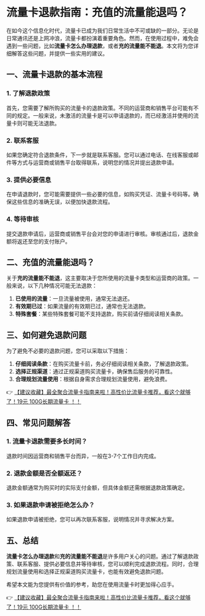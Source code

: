# 流量卡退款指南：充值的流量能退吗？

在如今这个信息化时代，流量卡已成为我们日常生活中不可或缺的一部分。无论是日常通讯还是上网冲浪，流量卡都扮演着重要角色。然而，在使用过程中，难免会遇到一些问题，比如**流量卡怎么办理退款**，或者**充的流量能不能退**。本文将为您详细解答这些问题，并提供一些实用的建议。

## 一、流量卡退款的基本流程

### 1. 了解退款政策
首先，您需要了解所购买的流量卡的退款政策。不同的运营商和销售平台可能有不同的规定。一般来说，未激活的流量卡是可以申请退款的，而已经激活并使用的流量卡则可能无法退款。

### 2. 联系客服
如果您确定符合退款条件，下一步就是联系客服。您可以通过电话、在线客服或邮件等方式与运营商或销售平台取得联系，说明您的情况并提出退款申请。

### 3. 提供必要信息
在申请退款时，您可能需要提供一些必要的信息，如购买凭证、流量卡号码等。确保这些信息的准确无误，以便加快退款流程。

### 4. 等待审核
提交退款申请后，运营商或销售平台会对您的申请进行审核。审核通过后，退款金额将返还至您的支付账户。

## 二、充值的流量能退吗？

关于**充的流量能不能退**，这主要取决于您所使用的流量卡类型和运营商的政策。一般来说，以下几种情况可能无法退款：

1. **已使用的流量**：一旦流量被使用，通常无法退还。
2. **有效期已过**：如果流量的有效期已过，通常也无法退款。
3. **特殊套餐**：某些特殊套餐可能不支持退款，购买前请仔细阅读相关条款。

## 三、如何避免退款问题

为了避免不必要的退款问题，您可以采取以下措施：

1. **仔细阅读条款**：在购买流量卡前，务必仔细阅读相关条款，了解退款政策。
2. **选择正规渠道**：通过正规渠道购买流量卡，确保售后服务的可靠性。
3. **合理规划流量使用**：根据自身需求合理规划流量使用，避免浪费。

👉 [【建议收藏】最全聚合流量卡指南来啦！高性价比流量卡推荐，看这个就够了！19元 100G长期流量卡 ！！](https://bit.ly/Liuliangka)

## 四、常见问题解答

### 1. 流量卡退款需要多长时间？
退款时间因运营商和销售平台而异，一般在3-7个工作日内完成。

### 2. 退款金额是否全额返还？
退款金额通常为购买时的实际支付金额，但具体金额还需根据退款政策确定。

### 3. 如果退款申请被拒绝怎么办？
如果退款申请被拒绝，您可以再次联系客服，说明情况并寻求解决方案。

## 五、总结

**流量卡怎么办理退款**和**充的流量能不能退**是许多用户关心的问题。通过了解退款政策、联系客服、提供必要信息并等待审核，您可以顺利完成退款流程。同时，合理规划流量使用和选择正规渠道购买流量卡，也能有效避免退款问题。

希望本文能为您提供有价值的参考，助您在使用流量卡时更加得心应手。

👉 [【建议收藏】最全聚合流量卡指南来啦！高性价比流量卡推荐，看这个就够了！19元 100G长期流量卡 ！！](https://bit.ly/Liuliangka)